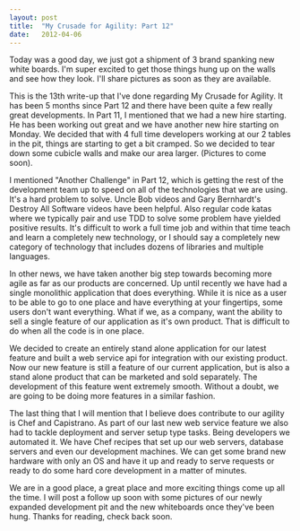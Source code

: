 ```yaml
---
layout: post
title:  "My Crusade for Agility: Part 12"
date:   2012-04-06
---
```



Today was a good day, we just got a shipment of 3 brand spanking new white
boards. I'm super excited to get those things hung up on the walls and see how
they look. I'll share pictures as soon as they are available.

This is the 13th write-up that I've done regarding My Crusade for Agility. It has
been 5 months since Part 12 and there have been quite a few really great
developments. In Part 11, I mentioned that we had a new hire starting. He has
been working out great and we have another new hire starting on Monday. We
decided that with 4 full time developers working at our 2 tables in the pit,
things are starting to get a bit cramped. So we decided to tear down some cubicle
walls and make our area larger. (Pictures to come soon).



I mentioned "Another Challenge" in Part 12, which is getting the rest of the
development team up to speed on all of the technologies that we are using. It's a
hard problem to solve. Uncle Bob videos and Gary Bernhardt's Destroy All Software
videos have been helpful. Also regular code katas where we typically pair and use
TDD to solve some problem have yielded positive results. It's difficult to work a
full time job and within that time teach and learn a completely new technology,
or I should say a completely new category of technology that includes dozens of
libraries and multiple languages.

In other news, we have taken another big step towards becoming more agile as far
as our products are concerned. Up until recently we have had a single monolithic
application that does everything. While it is nice as a user to be able to go to
one place and have everything at your fingertips, some users don't want
everything. What if we, as a company, want the ability to sell a single feature
of our application as it's own product. That is difficult to do when all the code
is in one place.

We decided to create an entirely stand alone application for our latest feature
and built a web service api for integration with our existing product. Now our
new feature is still a feature of our current application, but is also a stand
alone product that can be marketed and sold separately. The development of this
feature went extremely smooth. Without a doubt, we are going to be doing more
features in a similar fashion.

The last thing that I will mention that I believe does contribute to our agility
is Chef and Capistrano. As part of our last new web service feature we also had
to tackle deployment and server setup type tasks. Being developers we automated
it. We have Chef recipes that set up our web servers, database servers and even
our development machines. We can get some brand new hardware with only an OS and
have it up and ready to serve requests or ready to do some hard core development
in a matter of minutes.

We are in a good place, a great place and more exciting things come up all the
time. I will post a follow up soon with some pictures of our newly expanded
development pit and the new whiteboards once they've been hung. Thanks for
reading, check back soon.

